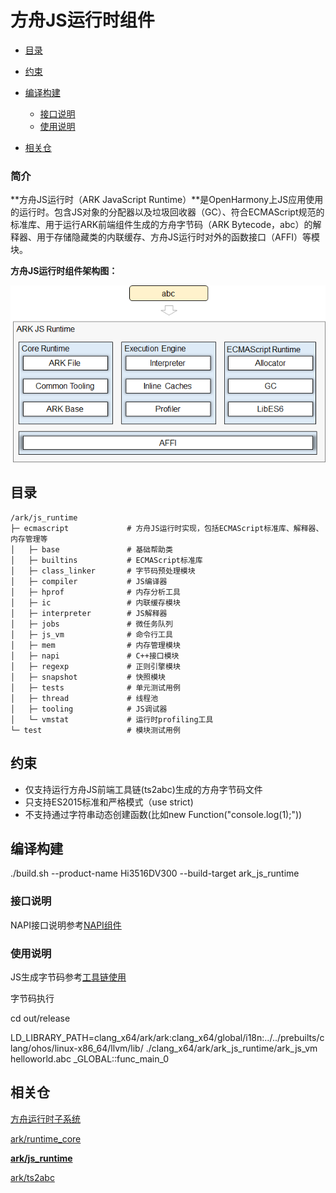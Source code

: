 # 方舟JS运行时组件<a name="ZH-CN_TOPIC_0000001183610495"></a>

-   [目录](#section161941989596)
-   [约束](#section119744591305)
-   [编译构建](#section137768191623)
    -   [接口说明](#section175841548124517)
    -   [使用说明](#section129654513264)

-   [相关仓](#section1371113476307)

### 简介<a name="section190813718209"></a>

**方舟JS运行时（ARK JavaScript Runtime）**是OpenHarmony上JS应用使用的运行时。包含JS对象的分配器以及垃圾回收器（GC）、符合ECMAScript规范的标准库、用于运行ARK前端组件生成的方舟字节码（ARK Bytecode，abc）的解释器、用于存储隐藏类的内联缓存、方舟JS运行时对外的函数接口（AFFI）等模块。

**方舟JS运行时组件架构图：**

![](docs/figures/zh-cn_image_0000001196712959.png)

## 目录<a name="section161941989596"></a>

```
/ark/js_runtime
├─ ecmascript             # 方舟JS运行时实现，包括ECMAScript标准库、解释器、内存管理等
│   ├─ base               # 基础帮助类
│   ├─ builtins           # ECMAScript标准库
│   ├─ class_linker       # 字节码预处理模块
│   ├─ compiler           # JS编译器
│   ├─ hprof              # 内存分析工具
│   ├─ ic                 # 内联缓存模块
│   ├─ interpreter        # JS解释器
│   ├─ jobs               # 微任务队列
│   ├─ js_vm              # 命令行工具
│   ├─ mem                # 内存管理模块
│   ├─ napi               # C++接口模块
│   ├─ regexp             # 正则引擎模块
│   ├─ snapshot           # 快照模块
│   ├─ tests              # 单元测试用例
│   ├─ thread             # 线程池
│   ├─ tooling            # JS调试器
│   └─ vmstat             # 运行时profiling工具
└─ test                   # 模块测试用例
```

## 约束<a name="section119744591305"></a>

* 仅支持运行方舟JS前端工具链\(ts2abc\)生成的方舟字节码文件
* 只支持ES2015标准和严格模式（use strict)
* 不支持通过字符串动态创建函数(比如new Function("console.log(1);"))

## 编译构建<a name="section137768191623"></a>

./build.sh --product-name Hi3516DV300 --build-target ark\_js\_runtime

### 接口说明<a name="section175841548124517"></a>

NAPI接口说明参考[NAPI组件](https://gitee.com/openharmony/ace_napi/blob/master/README_zh.md)

### 使用说明<a name="section129654513264"></a>

JS生成字节码参考[工具链使用](docs/工具链使用.md)

字节码执行

cd out/release

LD\_LIBRARY\_PATH=clang\_x64/ark/ark:clang\_x64/global/i18n:../../prebuilts/clang/ohos/linux-x86\_64/llvm/lib/ ./clang\_x64/ark/ark\_js\_runtime/ark\_js\_vm helloworld.abc \_GLOBAL::func\_main\_0

## 相关仓<a name="section1371113476307"></a>

[方舟运行时子系统](docs/方舟运行时子系统.md)

[ark/runtime\_core](https://gitee.com/openharmony/ark_runtime_core/blob/master/README_zh.md)

**[ark/js\_runtime](README_zh.md)**

[ark/ts2abc](https://gitee.com/openharmony/ark_ts2abc/blob/master/README_zh.md)

